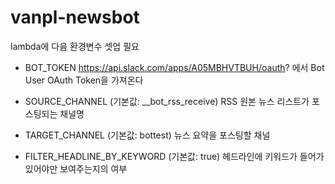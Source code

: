 # vanpl-newsbot

lambda에 다음 환경변수 셋업 필요

- BOT_TOKEN
https://api.slack.com/apps/A05MBHVTBUH/oauth? 에서 Bot User OAuth Token을 가져온다

- SOURCE_CHANNEL (기본값: __bot_rss_receive)
RSS 원본 뉴스 리스트가 포스팅되는 채널명

- TARGET_CHANNEL (기본값: bottest)
뉴스 요약을 포스팅할 채널

- FILTER_HEADLINE_BY_KEYWORD (기본값: true)
헤드라인에 키워드가 들어가있어야만 보여주는지의 여부